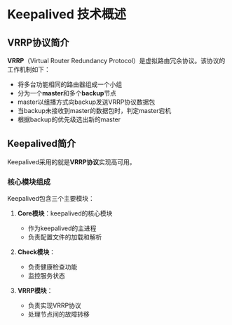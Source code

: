 # Keepalived 技术概述

## VRRP协议简介

**VRRP**（Virtual Router Redundancy Protocol）是虚拟路由冗余协议。该协议的工作机制如下：

- 将多台功能相同的路由器组成一个小组
- 分为一个**master**和多个**backup**节点
- master以组播方式向backup发送VRRP协议数据包
- 当backup未接收到master的数据包时，判定master宕机
- 根据backup的优先级选出新的master

## Keepalived简介

Keepalived采用的就是**VRRP协议**实现高可用。

### 核心模块组成

Keepalived包含三个主要模块：

1. **Core模块**：keepalived的核心模块
   - 作为keepalived的主进程
   - 负责配置文件的加载和解析

2. **Check模块**：
   - 负责健康检查功能
   - 监控服务状态

3. **VRRP模块**：
   - 负责实现VRRP协议
   - 处理节点间的故障转移